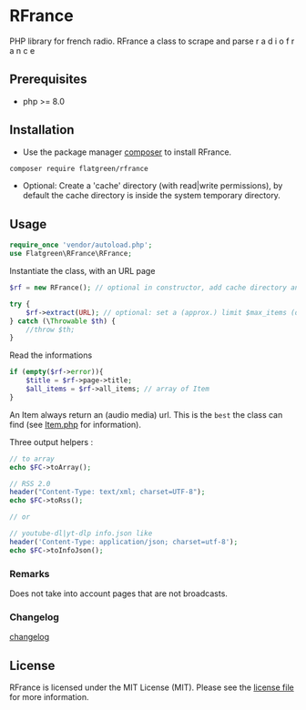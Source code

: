 # RFrance

PHP library for french radio.
RFrance a class to scrape and parse r a d i o f r a n c e

## Prerequisites
- php >= 8.0

## Installation
- Use the package manager [composer](https://getcomposer.org/) to install RFrance.
```bash
composer require flatgreen/rfrance
```
- Optional: Create a 'cache' directory (with read|write permissions), by default the cache directory is inside the system temporary directory.

## Usage

```php
require_once 'vendor/autoload.php';
use Flatgreen\RFrance\RFrance;
```

Instantiate the class, with an URL page

```php
$rf = new RFrance(); // optional in constructor, add cache directory and cache duration for page, 1 day by default.

try {
    $rf->extract(URL); // optional: set a (approx.) limit $max_items (default: -1, all items)
} catch (\Throwable $th) {
    //throw $th;
}
```

Read the informations
```php
if (empty($rf->error)){
    $title = $rf->page->title;
    $all_items = $rf->all_items; // array of Item
}
```

An Item always return an (audio media) url. This is the `best` the class can find (see [Item.php](/src/Item.php) for information).

Three output helpers :

```php
// to array
echo $FC->toArray();

// RSS 2.0
header("Content-Type: text/xml; charset=UTF-8");
echo $FC->toRss();

// or

// youtube-dl|yt-dlp info.json like
header('Content-Type: application/json; charset=utf-8');
echo $FC->toInfoJson();
```

### Remarks
Does not take into account pages that are not broadcasts.

### Changelog
[changelog](/CHANGELOG.md)

## License
RFrance is licensed under the MIT License (MIT). Please see the [license file](/LICENSE) for more information.